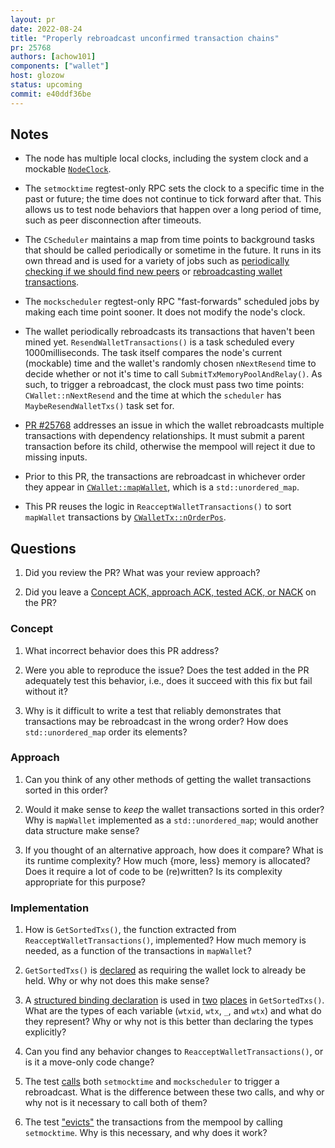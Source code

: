 ```yaml
---
layout: pr
date: 2022-08-24
title: "Properly rebroadcast unconfirmed transaction chains"
pr: 25768
authors: [achow101]
components: ["wallet"]
host: glozow
status: upcoming
commit: e40ddf36be
---
```


## Notes

- The node has multiple local clocks, including the system clock and a mockable
  [`NodeClock`](https://github.com/bitcoin/bitcoin/blob/d480586ecb1d4c265ffec278f10c46500d89382f/src/util/time.h#L18).

- The `setmocktime` regtest-only RPC sets the clock to a specific time in the past or future; the
  time does not continue to tick forward after that. This allows us to test node behaviors that
happen over a long period of time, such as peer disconnection after timeouts.

- The `CScheduler` maintains a map from time points to background tasks that should be called
periodically or sometime in the future. It runs in its own thread and is used for a variety of jobs
such as [periodically checking if we should find new
peers](https://github.com/bitcoin/bitcoin/blob/d480586ecb1d4c265ffec278f10c46500d89382f/src/net_processing.cpp#L1693)
or [rebroadcasting wallet
transactions](https://github.com/bitcoin/bitcoin/blob/d480586ecb1d4c265ffec278f10c46500d89382f/src/wallet/load.cpp#L154).

- The `mockscheduler` regtest-only RPC "fast-forwards" scheduled jobs by making each time point
sooner. It does not modify the node's clock.

- The wallet periodically rebroadcasts its transactions that haven't been mined yet.
`ResendWalletTransactions()` is a task scheduled every 1000milliseconds. The task itself compares
the node's current (mockable) time and the wallet's randomly chosen `nNextResend` time to decide
whether or not it's time to call `SubmitTxMemoryPoolAndRelay()`. As such, to trigger a rebroadcast,
the clock must pass two time points: `CWallet::nNextResend` and the time at which the `scheduler`
has `MaybeResendWalletTxs()` task set for.

- [PR #25768](https://github.com/bitcoin/bitcoin/pull/25768) addresses an issue in which the wallet
  rebroadcasts multiple transactions with dependency relationships. It must submit a parent
transaction before its child, otherwise the mempool will reject it due to missing inputs.

- Prior to this PR, the transactions are rebroadcast in whichever order they appear in
  [`CWallet::mapWallet`](https://github.com/bitcoin/bitcoin/blob/d480586ecb1d4c265ffec278f10c46500d89382f/src/wallet/wallet.h#L394-L396),
which is a `std::unordered_map`.

- This PR reuses the logic in `ReacceptWalletTransactions()` to sort `mapWallet` transactions by
  [`CWalletTx::nOrderPos`](https://github.com/bitcoin/bitcoin/blob/d480586ecb1d4c265ffec278f10c46500d89382f/src/wallet/transaction.h#L185).

## Questions

1. Did you review the PR? What was your review approach?

1. Did you leave a [Concept ACK, approach ACK, tested ACK, or
   NACK](https://github.com/bitcoin/bitcoin/blob/master/CONTRIBUTING.md#peer-review) on the PR?

### Concept

1. What incorrect behavior does this PR address?

1. Were you able to reproduce the issue? Does the test added in the PR adequately test this
   behavior, i.e., does it succeed with this fix but fail without it?

1. Why is it difficult to write a test that reliably demonstrates that transactions may be
   rebroadcast in the wrong order? How does `std::unordered_map` order its elements?

### Approach

1. Can you think of any other methods of getting the wallet transactions sorted in this order?

1. Would it make sense to *keep* the wallet transactions sorted in this order? Why is `mapWallet`
   implemented as a `std::unordered_map`; would another data structure make sense?

1. If you thought of an alternative approach, how does it compare? What is its runtime complexity?
   How much {more, less} memory is allocated? Does it require a lot of code to be
(re)written? Is its complexity appropriate for this purpose?

### Implementation

1. How is `GetSortedTxs()`, the function extracted from `ReacceptWalletTransactions()`, implemented?
   How much memory is needed, as a function of the transactions in `mapWallet`?

1. `GetSortedTxs()` is
   [declared](https://github.com/bitcoin-core-review-club/bitcoin/commit/9a556564e9dc64ae0ad723c78da33d0c982f006f#diff-9ce137cd784ea308778842120aa2af6d2bb8369485b71f25e72b2a32cf0a5b21R536)
as requiring the wallet lock to already be held. Why or why not does this make sense?

1. A [structured binding declaration](https://en.cppreference.com/w/cpp/language/structured_binding) is used in
   [two](https://github.com/bitcoin-core-review-club/bitcoin/commit/9a556564e9dc64ae0ad723c78da33d0c982f006f#diff-1f2db0e4d5c12d109c7f0962333c245b49b696cb39ff432da048e9d6c08944d8R1826)
[places](https://github.com/bitcoin-core-review-club/bitcoin/commit/9a556564e9dc64ae0ad723c78da33d0c982f006f#diff-1f2db0e4d5c12d109c7f0962333c245b49b696cb39ff432da048e9d6c08944d8R1831)
in `GetSortedTxs()`. What are the types of each variable (`wtxid`, `wtx`, `_`, and `wtx`) and what
do they represent? Why or why not is this better than declaring the types explicitly?

1. Can you find any behavior changes to `ReacceptWalletTransactions()`, or is it a move-only code
   change?

1. The test
   [calls](https://github.com/bitcoin-core-review-club/bitcoin/commit/e40ddf36bed81bdf28d386eb961c9ed22b69e207#diff-2dd85d481900d4ad19d113d2114861b0134bcd283435e95b18d10adf5ad381a0R112-R113)
both `setmocktime` and `mockscheduler` to trigger a rebroadcast. What is the difference between
these two calls, and why or why not is it necessary to call both of them?

1. The test
   ["evicts"](https://github.com/bitcoin-core-review-club/bitcoin/commit/e40ddf36bed81bdf28d386eb961c9ed22b69e207#diff-2dd85d481900d4ad19d113d2114861b0134bcd283435e95b18d10adf5ad381a0R101-R103)
the transactions from the mempool by calling `setmocktime`. Why is this necessary, and why does it
work?

<!-- TODO: After meeting, uncomment and add meeting log between the irc tags
## Meeting Log

{% irc %}
{% endirc %}
-->
